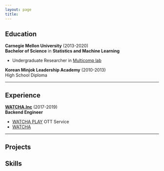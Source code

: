 ```yaml
---
layout: page
title:
---
```


Education
---------
**Carnegie Mellon University** (2013-2020)    
**Bachelor of Science** in **Statistics and Machine Learning**
- Undergraduate Researcher in [Multicomp lab](http://multicomp.cs.cmu.edu/)

**Korean Minjok Leadership Academy** (2010-2013)  
High School Diploma  

---------------------------------------------------------------------

Experience
----------

**[WATCHA.Inc](https://team.watcha.com)** (2017-2019)  
**Backend Engineer**
* [WATCHA PLAY](https://play.watcha.com) OTT Service
* [WATCHA](https://watcha.com)


---------------------------------------------------------------------


Projects
--------------------



Skills
----------------------------------------
